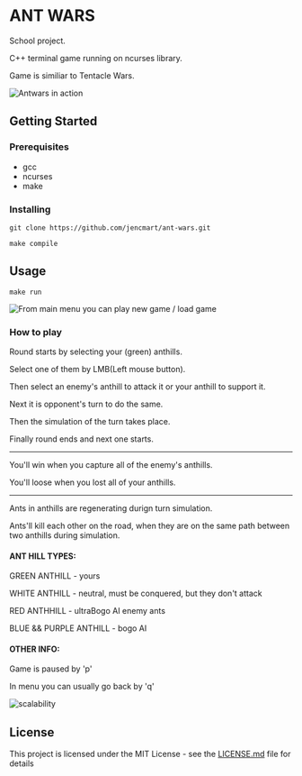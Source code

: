 # ANT WARS

School project.


C++ terminal game running on ncurses library.


Game is similiar to Tentacle Wars.

![Antwars in action](https://raw.githubusercontent.com/jencmart/ant-wars/master/data/screenshots/ant2.gif)

## Getting Started

### Prerequisites
*   gcc
*   ncurses
*   make


### Installing

```
git clone https://github.com/jencmart/ant-wars.git
```

```
make compile
```

## Usage
  
```
make run
```

![From main menu you can play new game / load game](https://raw.githubusercontent.com/jencmart/ant-wars/master/data/screenshots/ant0.gif)

### How to play
  
   Round starts by selecting your (green) anthills.
   
   Select one of them by LMB(Left mouse button).
   
   Then select an enemy's anthill to attack it or your anthill to support it.

   Next it is opponent's turn to do the same.
   
   Then the simulation of the turn takes place.
   
   Finally round ends and next one starts.
 
   ---------------

   You'll win when you capture all of the enemy's anthills.
   
   You'll loose when you lost all of your anthills.
   
   ---------------
   
   Ants in anthills are regenerating durign turn simulation.
   
   Ants'll kill each other on the road, when they are on the same path between two anthills during simulation.
   
#### ANT HILL TYPES:
   GREEN ANTHILL            - yours
   
   WHITE ANTHILL            - neutral, must be conquered, but they don't attack
   
   RED   ANTHHILL           - ultraBogo AI enemy ants
   
   BLUE  && PURPLE ANTHILL  - bogo AI


#### OTHER INFO:
   Game is paused by 'p'
   
   In menu you can usually go back by 'q'


![scalability](https://raw.githubusercontent.com/jencmart/ant-wars/master/data/screenshots/ant3.gif)

## License

This project is licensed under the MIT License - see the [LICENSE.md](LICENSE.md) file for details
